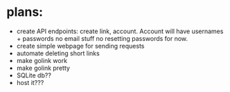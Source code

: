 # plans:

- create API endpoints: create link, account. Account will have usernames + passwords no email stuff no resetting passwords for now.
- create simple webpage for sending requests
- automate deleting short links
- make golink work
- make golink pretty
- SQLite db??
- host it???
